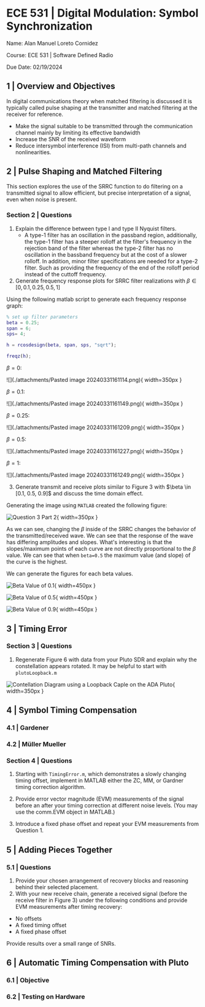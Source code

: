 # ECE 531 | Digital Modulation: Symbol Synchronization

Name: Alan Manuel Loreto Cornidez

Course: ECE 531 | Software Defined Radio

Due Date: 02/19/2024

<!-- \newpage -->
<!-- \thispagestyle{empty} \clearpage \tableofcontents \pagenumbering{roman} -->
<!-- \clearpage \pagenumbering{arabic} \setcounter{page}{1} -->

## 1 | Overview and Objectives

In digital communications theory when matched filtering is discussed it is
typically called pulse shaping at the transmitter and matched filtering at the
receiver for reference.

- Make the signal suitable to be transmitted through the communication channel
  mainly by limiting its effective bandwidth
- Increase the SNR of the received waveform
- Reduce intersymbol interference (ISI) from multi-path channels and
  nonlinearities.

## 2 | Pulse Shaping and Matched Filtering

This section explores the use of the SRRC function to do filtering on a
transmitted signal to allow efficient, but precise interpretation of a signal,
even when noise is present.

### Section 2 | Questions

1. Explain the difference between type I and type II Nyquist filters.
   - A type-1 filter has an oscillation in the passband region, additionally,
     the type-1 filter has a steeper rolloff at the filter's frequency in the
     rejection band of the filter whereas the type-2 filter has no oscillation
     in the bassband frequency but at the cost of a slower rolloff. In addition,
     minor filter specifications are needed for a type-2 filter. Such as
     providing the frequency of the end of the rolloff period instead of the
     cuttoff frequency.
2. Generate frequency response plots for SRRC filter realizations with $\beta
   \in [0, 0.1, 0.25, 0.5, 1]$

Using the following matlab script to generate each frequency response graph:

```matlab
% set up filter parameters
beta = 0.25;
span = 6;
sps= 4;

h = rcosdesign(beta, span, sps, "sqrt");

freqz(h);
```

$\beta = 0$:

![](./attachments/Pasted image 20240331161114.png){ width=350px }

$\beta = 0.1$:

![](./attachments/Pasted image 20240331161149.png){ width=350px }

$\beta = 0.25$:

![](./attachments/Pasted image 20240331161209.png){ width=350px }

$\beta = 0.5$:

![](./attachments/Pasted image 20240331161227.png){ width=350px }

$\beta = 1$:

![](./attachments/Pasted image 20240331161249.png){ width=350px }

3. Generate transmit and receive plots similar to Figure 3 with
   <!-- prettier-ignore --> $\beta \in [0.1, 0.5, 0.9]$ and discuss the time
   domain effect.

Generating the image using `MATLAB` created the following figure:

![Question 3 Part 2](./attachments/question3-part-2.png){ width=350px }

As we can see, changing the $\beta$ inside of the SRRC changes the behavior of
the transmitted/received wave. We can see that the response of the wave has
differing amplitudes and slopes. What's interesting is that the slopes/maximum
points of each curve are not directly proportional to the $\beta$ value. We can
see that when `beta=0.5` the maximum value (and slope) of the curve is the
highest.

We can generate the figures for each beta values.

![Beta Value of 0.1](./attachments/question3-part-01.png){ width=450px }

![Beta Value of 0.5](./attachments/question3-part-05.png){ width=450px }

![Beta Value of 0.9](./attachments/genrated-figure-3.png){ width=450px }

## 3 | Timing Error



### Section 3 | Questions

1. Regenerate Figure 6 with data from your Pluto SDR and explain why the
   constellation appears rotated. It may be helpful to start with
   `plutoLoopback.m`

![Contellation Diagram using a Loopback Caple on the ADA Pluto](./attachments/part-3-constellation-diagram.png){
width=350px }

## 4 | Symbol Timing Compensation

### 4.1 | Gardener

### 4.2 | Müller Mueller

### Section 4 | Questions

1. Starting with `TimingError.m`, which demonstrates a slowly changing timing
   offset, implement in MATLAB either the ZC, MM, or Gardner timing correction
   algorithm.

2. Provide error vector magnitude (EVM) measurements of the signal before an
   after your timing correction at different noise levels. (You may use the
   comm.EVM object in MATLAB.)
3. Introduce a fixed phase offset and repeat your EVM measurements from
   Question 1.

## 5 | Adding Pieces Together

### 5.1 | Questions

1. Provide your chosen arrangement of recovery blocks and reasoning behind their
   selected placement.
2. With your new receive chain, generate a received signal (before the receive
   filter in Figure 3) under the following conditions and provide EVM
   measurements after timing recovery:

- No offsets
- A fixed timing offset
- A fixed phase offset

Provide results over a small range of SNRs.

## 6 | Automatic Timing Compensation with Pluto

### 6.1 | Objective

### 6.2 | Testing on Hardware
